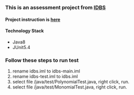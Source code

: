 ### This is an assessment project from [IDBS](https://www.idbs.com/)

#### Project instruction is [here](https://github.com/winndie/idbs/blob/main/README.original.md)

#### Technology Stack
- Java8
- JUnit5.4

### Follow these steps to run test
1. rename idbs.iml to idbs-main.iml
2. rename idbs-test.iml to idbs.iml
3. select file /java/test/PolynomialTest.java, right click, run.
4. select file /java/test/MonomialTest.java, right click, run.